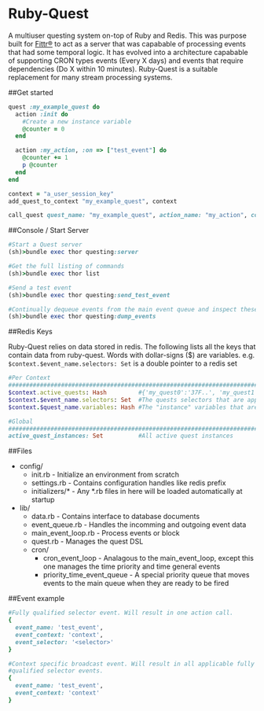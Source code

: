 Ruby-Quest
==========

A multiuser questing system on-top of Ruby and Redis.  This was purpose built for [Fittr®](www.fittr.com) to act as a server that was capabable of processing events that had some temporal logic.  It has evolved into a architecture capabable of supporting CRON types events (Every X days) and events that require dependencies (Do X within 10 minutes). Ruby-Quest is a suitable replacement for many stream processing systems.

##Get started
```ruby
quest :my_example_quest do
  action :init do
    #Create a new instance variable
    @counter = 0
  end

  action :my_action, :on => ["test_event"] do
    @counter += 1
    p @counter
  end
end

context = "a_user_session_key"
add_quest_to_context "my_example_quest", context

call_quest quest_name: "my_example_quest", action_name: "my_action", context: context, event: {}
```

##Console / Start Server
```ruby
#Start a Quest server
(sh)>bundle exec thor questing:server

#Get the full listing of commands
(sh)>bundle exec thor list

#Send a test event
(sh)>bundle exec thor questing:send_test_event

#Continually dequeue events from the main event queue and inspect these events
(sh)>bundle exec thor questing:dump_events
```

##Redis Keys

Ruby-Quest relies on data stored in redis.  The following lists all the keys that contain data from ruby-quest.  Words with dollar-signs ($) are variables.  e.g. ``` $context.$event_name.selectors: Set ``` is a double pointer to a redis set


```ruby
#Per Context
################################################################################################
$context.active_quests: Hash         #{'my_quest0':'37F..', 'my_quest1':'2B5'} i.e. <name, instance>
$context.$event_name.selectors: Set  #The quests selectors that are applicable for a given context and event
$context.$quest_name.variables: Hash #The "instance" variables that are part of an active quest

#Global
################################################################################################
active_quest_instances: Set          #All active quest instances

```

##Files
* config/
  * init.rb - Initialize an environment from scratch
  * settings.rb - Contains configuration handles like redis prefix
  * initializers/* - Any *.rb files in here will be loaded automatically at startup
* lib/
  * data.rb            - Contains interface to database documents
  * event_queue.rb     - Handles the incomming and outgoing event data
  * main_event_loop.rb - Process events or block
  * quest.rb           - Manages the quest DSL
  * cron/
    * cron_event_loop  - Analagous to the main_event_loop, except this one manages the time priority and time general events
    * priority_time_event_queue - A special priority queue that moves events to the main queue when they are ready to be fired

##Event example
```ruby
#Fully qualified selector event. Will result in one action call.
{
  event_name: 'test_event',
  event_context: 'context',
  event_selector: '<selector>'
}

#Context specific broadcast event. Will result in all applicable fully
#qualified selector events.
{
  event_name: 'test_event',
  event_context: 'context'
}
```
